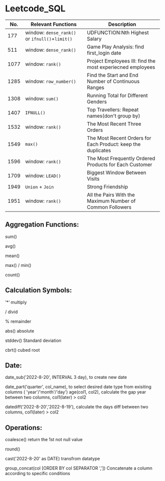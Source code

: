 # Leetcode_SQL

| No.           | Relevant Functions |Description|
| ------------- | -----------------| -------------|
| 177 | window: `dense_rank()` or `ifnull()`+`limit()` |UDFUNCTION:Nth Highest Salary|
| 511 | window: `dense_rank()`  |Game Play Analysis: find first_login date|
| 1077 | window: `rank()`  |Project Employees III: find the most experiecned employees|
| 1285 | window: `row_number()`  |Find the Start and End Number of Continuous Ranges|
| 1308 | window: `sum()`  |Running Total for Different Genders|
| 1407 | `IFNULL()`  |Top Travellers: Repeat names(don't group by)|
| 1532 | window: `rank()`  |The Most Recent Three Orders|
| 1549 |  `max()`  |The Most Recent Orders for Each Product: keep the duplicates|
| 1596 | window: `rank()`  |The Most Frequently Ordered Products for Each Customer|
| 1709 | window: `LEAD()`  |Biggest Window Between Visits|
| 1949 | `Union` + `Join` |Strong Friendship|
| 1951 | window: `rank()`  |All the Pairs With the Maximum Number of Common Followers|


## Aggregation Functions:
sum()

avg()

mean()

max() / min()

count()


## Calculation Symbols:
’*‘ multiply

/ divid

% remainder

abs() absolute

stddev() Standard deviation

cbrt() cubed root


## Date:
date_sub('2022-8-20', INTERVAL 3 day), to create new date


date_part('quarter', col_name), to select desired date type from exisiting columns ( 'year'/'month'/'day')
age(col1, col2), calculate the gap year between two columns, col1(later) > col2

datediff('2022-8-20','2022-8-19'), calculate the days diff between two columns, col1(later) > col2



## Operations:
coalesce() return the 1st not null value

round()

cast('2022-8-20' as DATE)  transfrom datatype

group_concat(col [ORDER BY col SEPARATOR ',']) Concatenate a column according to specific conditions
